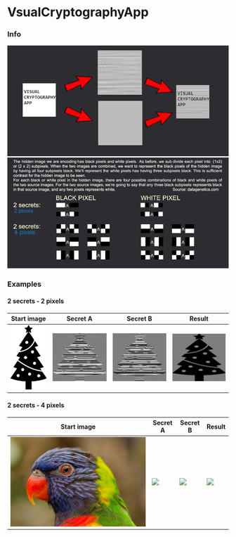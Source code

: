 # VsualCryptographyApp
### Info
![Start information](VisualCryptographyApp/VisualCryptographyApp/start.png)  
![Secrets information](VisualCryptographyApp/VisualCryptographyApp/help.png)  

### Examples
#### 2 secrets - 2 pixels
Start image | Secret A | Secret B | Result
------------ | ------------- | ------------- | -------------
![](Examples/example_1.bmp) | ![](Examples/example_1_A.bmp) | ![](Examples/example_1_B.bmp) | ![](Examples/example_1_resutl.bmp)


#### 2 secrets - 4 pixels
Start image | Secret A | Secret B | Result
------------ | ------------- | ------------- | -------------
![](Examples/example_2.bmp) | ![](Examples/example_2_A.bmp) | ![](Examples/example_2_B.bmp) | ![](Examples/example_2_result.bmp)
